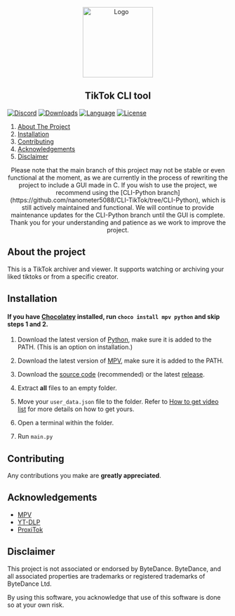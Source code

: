 <p align="center">
    <a href="https://github.com/nanometer5088/CLI-TikTok/">
        <img src="docs/assets/logo.png" alt="Logo" width="160" height="160">
    </a>

<h2 align="center"> TikTok CLI tool</h2>

[![Discord][discord-shield]][discord-url]
[![Downloads][downloads-shield]][downloads-url]
[![Language][language-shield]][language-url]
[![License][license-shield]][license-url]

<ol>
    <li><a href="#about-the-project">About The Project</a></li>
    <li><a href="#installation">Installation</a></li>
    <li><a href="#contributing">Contributing</a></li>
    <li><a href="#acknowledgements">Acknowledgements</a></li>
    <li><a href="#disclaimer">Disclaimer</a></li>
</ol>

<p align="center">
Please note that the main branch of this project may not be stable or even functional at the moment, as we are currently in the process of rewriting the project to include a GUI made in C. If you wish to use the project, we recommend using the [CLI-Python branch](https://github.com/nanometer5088/CLI-TikTok/tree/CLI-Python), which is still actively maintained and functional. We will continue to provide maintenance updates for the CLI-Python branch until the GUI is complete. Thank you for your understanding and patience as we work to improve the project.
</p>

## About the project
This is a TikTok archiver and viewer. It supports watching or archiving your liked tiktoks or from a specific creator.

## Installation

####    If you have [Chocolatey](https://chocolatey.org/) installed, run `choco install mpv python` and skip steps 1 and 2.

1) Download the latest version of [Python](https://www.python.org/downloads/), make sure it is added to the PATH. (This is an option on installation.)

2) Download the latest version of [MPV](https://mpv.io/installation/), make sure it is added to the PATH.

3) Download the [source code](https://github.com/nanometer5088/CLI-TikTok/archive/refs/heads/main.zip) (recommended) or the latest [release](https://github.com/nanometer5088/CLI-TikTok/releases).

4) Extract **all** files to an empty folder.

5) Move your `user_data.json` file to the folder. Refer to [How to get video list](https://github.com/nanometer5088/CLI-TikTok/blob/main/docs/HowToGetVideoList.md) for more details on how to get yours.

6) Open a terminal within the folder.

7) Run `main.py`

## Contributing

Any contributions you make are **greatly appreciated**.

## Acknowledgements

- [MPV](https://mpv.io/)
- [YT-DLP](https://github.com/yt-dlp/yt-dlp)
- [ProxiTok](https://github.com/pablouser1/ProxiTok)

## Disclaimer
This project is not associated or endorsed by ByteDance. ByteDance, and all associated properties are trademarks or registered trademarks of ByteDance Ltd.

By using this software, you acknowledge that use of this software is done so at your own risk.



[downloads-shield]: https://img.shields.io/github/downloads/nanometer5088/CLI-TikTok/total?style=for-the-badge&logo=github
[downloads-url]: https://github.com/nanometer5088/CLI-TikTok/releases/latest

[language-shield]: https://img.shields.io/github/languages/top/nanometer5088/CLI-TikTok?logo=python&logoColor=yellow&style=for-the-badge
[language-url]: https://www.python.org/

[license-shield]: https://img.shields.io/github/license/nanometer5088/CLI-TikTok?style=for-the-badge
[license-url]: https://github.com/nanometer5088/CLI-TikTok/blob/main/LICENSE

[discord-shield]: https://img.shields.io/discord/1068543728274382868?color=7289da&label=Support&logo=discord&logoColor=7289da&style=for-the-badge
[discord-url]: https://discord.gg/7qK8sfEq2q
[discord-banner]: https://discordapp.com/api/guilds/1068543728274382868/widget.png?style=banner2